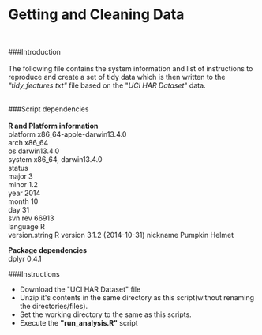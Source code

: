 # Getting and Cleaning Data  
<br>  

###Introduction  
<br>
The following file contains the system information and list of instructions to reproduce and create a set of tidy data which is then written to the *"tidy_features.txt"* file based on the "*UCI HAR Dataset*" data.  
<br>

###Script dependencies  
<br>
**R and Platform information**  
platform       x86_64-apple-darwin13.4.0   
arch           x86_64                      
os             darwin13.4.0                
system         x86_64, darwin13.4.0        
status                                     
major          3                           
minor          1.2                         
year           2014                        
month          10                          
day            31                          
svn rev        66913                       
language       R                           
version.string R version 3.1.2 (2014-10-31)
nickname       Pumpkin Helmet

**Package dependencies**  
dplyr   0.4.1  

###Instructions  
- Download the "UCI HAR Dataset" file  
- Unzip it's contents in the same directory as this script(without renaming the directories/files). 
- Set the working directory to the same as this scripts.  
- Execute the **"run_analysis.R"** script  
<br>